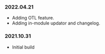 ### 2022.04.21
- Adding OTL feature.
- Adding in-module updator and changelog.

### 2021.10.31
- Initial build 